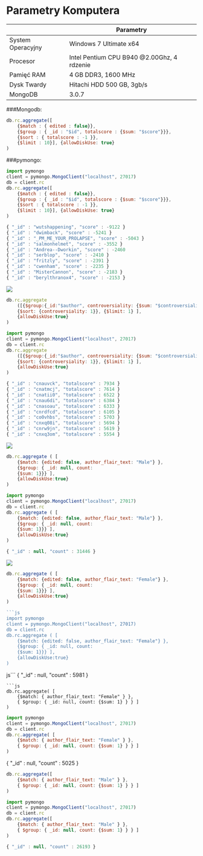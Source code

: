 # Parametry Komputera 
|                      |                  Parametry                 |
|----------------------|--------------------------------------------|
|System Operacyjny     | Windows 7 Ultimate x64                     |
|Procesor              | Intel Pentium CPU B940 @2.00Ghz, 4 rdzenie |
|Pamięć RAM            | 4 GB DDR3, 1600 MHz                        |
|Dysk Twardy           | Hitachi HDD 500 GB, 3gb/s                  |
|MongoDB			   | 3.0.7										|
					                   




###Mongodb:


```js
db.rc.aggregate([
	{$match : { edited : false}}, 
	{$group : { _id : "$id", totalscore : {$sum: "$score"}}}, 
	{$sort : { totalscore : -1 }}, 
	{$limit : 10}], {allowDiskUse: true} 
)
```

###pymongo:

```js
import pymongo
client = pymongo.MongoClient("localhost", 27017)
db = client.rc
db.rc.aggregate([
	{$match : { edited : false}}, 
	{$group : { _id : "$id", totalscore : {$sum: "$score"}}}, 
	{$sort : { totalscore : -1 }}, 
	{$limit : 10}], {allowDiskUse: true} 
)
```


```js
{ "_id" : "wutshappening", "score" : -9122 }
{ "_id" : "dwimback", "score" : -5241 }
{ "_id" : "_PM_ME_YOUR_PROLAPSE", "score" : -5043 }
{ "_id" : "salmonhelmet", "score" : -3552 }
{ "_id" : "Andrea--Dworkin", "score" : -2460
{ "_id" : "serblop", "score" : -2410 }
{ "_id" : "fritzly", "score" : -2391 }
{ "_id" : "cwenham", "score" : -2235 }
{ "_id" : "MisterCannon", "score" : -2183 }
{ "_id" : "berylthranox4", "score" : -2153 }
```

![](http://i.imgur.com/R1xphZP.png)

```js
db.rc.aggregate
	([{$group:{_id:"$author", controversiality: {$sum: "$controversiality" }}}, 
    {$sort: {controversiality: 1}}, {$limit: 1} ], 
	{allowDiskUse:true}
)
```




```js
import pymongo
client = pymongo.MongoClient("localhost", 27017)
db = client.rc
db.rc.aggregate
	([{$group:{_id:"$author", controversiality: {$sum: "$controversiality" }}}, 
    {$sort: {controversiality: 1}}, {$limit: 1} ], 
	{allowDiskUse:true}
)
```				  
```js				  
{ "_id" : "cnauvck", "totalscore" : 7934 }
{ "_id" : "cnatmcj", "totalscore" : 7614 }
{ "_id" : "cnatii0", "totalscore" : 6522 }
{ "_id" : "cnau6di", "totalscore" : 6384 }
{ "_id" : "cnasoau", "totalscore" : 6333 }
{ "_id" : "cnrdfcd", "totalscore" : 6105 }
{ "_id" : "co0vhbs", "totalscore" : 5703 }
{ "_id" : "cnxq08i", "totalscore" : 5694 }
{ "_id" : "cnrw9jn", "totalscore" : 5619 }
{ "_id" : "cnxq3om", "totalscore" : 5554 }				  
```				  

![](http://i.imgur.com/b98Pzx2.png)	  

				  
```js		  
db.rc.aggregate ( [ 
	{$match: {edited: false, author_flair_text: "Male"} }, 
    {$group: { _id: null, count: 
    {$sum: 1}}} ],
	{allowDiskUse:true}
)
```



```js
import pymongo
client = pymongo.MongoClient("localhost", 27017)
db = client.rc
db.rc.aggregate ( [ 
	{$match: {edited: false, author_flair_text: "Male"} }, 
    {$group: { _id: null, count: 
    {$sum: 1}}} ],
	{allowDiskUse:true}
)
```
```js
{ "_id" : null, "count" : 31446 }
```

![](http://i.imgur.com/ITT1ZFj.png)

```js				  
db.rc.aggregate ( [ 
	{$match: {edited: false, author_flair_text: "Female"} }, 
    {$group: { _id: null, count: 
    {$sum: 1}}} ],
	{allowDiskUse:true}
)

```js
import pymongo
client = pymongo.MongoClient("localhost", 27017)
db = client.rc
db.rc.aggregate ( [ 
	{$match: {edited: false, author_flair_text: "Female"} }, 
    {$group: { _id: null, count: 
    {$sum: 1}}} ],
	{allowDiskUse:true}
)
```
js```
{ "_id" : null, "count" : 5981 }
```
```js
db.rc.aggregate( [ 
	{$match: { author_flair_text: "Female" } }, 
	{ $group: { _id: null, count: {$sum: 1} } } ]
)
```
```js
import pymongo
client = pymongo.MongoClient("localhost", 27017)
db = client.rc
db.rc.aggregate( [ 
	{$match: { author_flair_text: "Female" } }, 
	{ $group: { _id: null, count: {$sum: 1} } } ]
)
```
{ "_id" : null, "count" : 5025 }

```js
db.rc.aggregate([ 
	{$match: { author_flair_text: "Male" } }, 
	{ $group: { _id: null, count: {$sum: 1} } } ]
)
```
```js
import pymongo
client = pymongo.MongoClient("localhost", 27017)
db = client.rc
db.rc.aggregate([ 
	{$match: { author_flair_text: "Male" } }, 
	{ $group: { _id: null, count: {$sum: 1} } } ]
)
```
```js
{ "_id" : null, "count" : 26193 }
```












